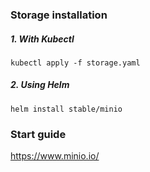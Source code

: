 ### Storage installation

##### 1. With Kubectl

``kubectl apply -f storage.yaml``

##### 2. Using Helm

``helm install stable/minio``

### Start guide
https://www.minio.io/